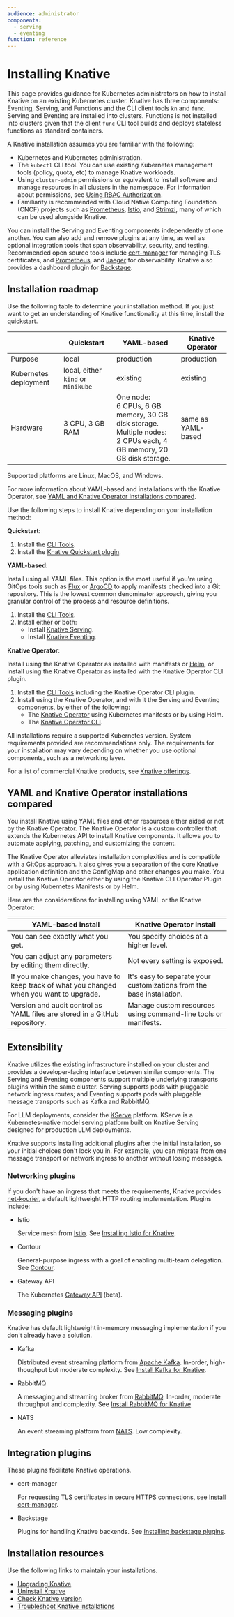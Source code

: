 ```yaml
---
audience: administrator
components:
  - serving
  - eventing
function: reference
---
```


# Installing Knative

This page provides guidance for Kubernetes administrators on how to install Knative on an existing Kubernetes cluster. Knative has three components: Eventing, Serving, and Functions and the CLI client tools `kn` and `func`. Serving and Eventing are installed into clusters. Functions is not installed into clusters given that the client `func` CLI tool builds and deploys stateless functions as standard containers.

A Knative installation assumes you are familiar with the following:

- Kubernetes and Kubernetes administration.
- The `kubectl` CLI tool. You can use existing Kubernetes management tools (policy, quota, etc) to manage Knative workloads.
- Using `cluster-admin` permissions or equivalent to install software and manage resources in all clusters in the namespace. For information about permissions, see [Using RBAC Authorization](https://kubernetes.io/docs/reference/access-authn-authz/rbac/AC).
- Familiarity is recommended with Cloud Native Computing Foundation (CNCF) projects such as [Prometheus](https://kubernetes.io/docs/concepts/cluster-administration/system-metrics/), [Istio](https://istio.io), and [Strimzi](https://strimzi.io), many of which can be used alongside Knative.

You can install the Serving and Eventing components independently of one another. You can also add and remove plugins at any time, as well as optional integration tools that span observability, security, and testing. Recommended open source tools include [cert-manager](https://cert-manager.io/) for managing TLS certificates, and [Prometheus](https://prometheus.io/), and [Jaeger](https://www.jaegertracing.io/) for observability. Knative also provides a dashboard plugin for [Backstage](https://backstage.io/).

## Installation roadmap

Use the following table to determine your installation method. If you just want to get an understanding of Knative functionality at this time, install the quickstart.

|  | Quickstart | YAML-based | Knative Operator |
| --- | --- | --- | --- |
| Purpose  | local   | production     | production  |
| Kubernetes deployment | local, either `kind` or `Minikube` | existing  | existing  |
| Hardware | 3 CPU, 3 GB RAM | One node:<br>6 CPUs, 6 GB memory, 30 GB disk storage.<br>Multiple nodes:<br>2 CPUs each, 4 GB memory, 20 GB disk storage.   | same as YAML-based |

Supported platforms are Linux, MacOS, and Windows.

For more information about YAML-based and installations with the Knative Operator, see [YAML and Knative Operator installations compared](#yaml-and-knative-operator-installations-compared).

Use the following steps to install Knative depending on your installation method:

**Quickstart**:

  1. Install the [CLI Tools](../client/install-kn.md).
  1. Install the [Knative Quickstart plugin](../getting-started/quickstart-install.md).

**YAML-based**:

Install using all YAML files. This option is the most useful if you're using GitOps tools such as [Flux](https://fluxcd.io) or [ArgoCD](https://argo-cd.readthedocs.io/en/stable/) to apply manifests checked into a Git repository. This is the lowest common denominator approach, giving you granular control of the process and resource definitions.

  1. Install the [CLI Tools](../client/install-kn.md).
  1. Install either or both:
       - Install [Knative Serving](../install/yaml-install/serving/install-serving-with-yaml.md).
       - Install [Knative Eventing](../install/yaml-install/eventing/install-eventing-with-yaml.md).

**Knative Operator**:

Install using the Knative Operator as installed with manifests or [Helm](https://helm.sh), or install using the Knative Operator as installed with the Knative Operator CLI plugin.

  1. Install the [CLI Tools](../client/install-kn.md) including the Knative Operator CLI plugin.
  1. Install using the Knative Operator, and with it the Serving and Eventing components, by either of the following:
       - The [Knative Operator](../install/operator/knative-with-operators.md) using Kubernetes manifests or by using Helm.
       - The [Knative Operator CLI](../install/operator/knative-with-operator-cli.md).

All installations require a supported Kubernetes version. System requirements provided are recommendations only. The requirements for your installation may vary depending on whether you use optional components, such as a networking layer.

For a list of commercial Knative products, see [Knative offerings](../install/knative-offerings.md).

## YAML and Knative Operator installations compared

You install Knative using YAML files and other resources either aided or not by the Knative Operator. The Knative Operator is a custom controller that extends the Kubernetes API to install Knative components. It allows you to automate applying, patching, and customizing the content. 

The Knative Operator alleviates installation complexities and is compatible with a GitOps approach. It also gives you a separation of the core Knative application definition and the ConfigMap and other changes you make. You install the Knative Operator either by using the Knative CLI Operator Plugin or by using Kubernetes Manifests or by Helm.

Here are the considerations for installing using YAML or the Knative Operator:

| YAML-based install | Knative Operator install|
| --- | --- |
| You can see exactly what you get. | You specify choices at a higher level. |
| You can adjust any parameters by editing them directly. | Not every setting is exposed. |
| If you make changes, you have to keep track of what you changed when you want to upgrade. | It's easy to separate your customizations from the base installation. |
| Version and audit control as YAML files are stored in a GitHub repository.| Manage custom resources using command-line tools or manifests. |

## Extensibility

Knative utilizes the existing infrastructure installed on your cluster and provides a developer-facing interface between similar components. The Serving and Eventing components support multiple underlying transports plugins within the same cluster. Serving supports pods with pluggable network ingress routes; and Eventing supports pods with pluggable message transports such as Kafka and RabbitMQ.

For LLM deployments, consider the [KServe](https://kserve.github.io) platform. KServe is a Kubernetes-native model serving platform built on Knative Serving designed for production LLM deployments.

Knative supports installing additional plugins after the initial installation, so your initial choices don't lock you in. For example, you can migrate from one message transport or network ingress to another without losing messages.

### Networking plugins

If you don't have an ingress that meets the requirements, Knative provides [net-kourier](https://github.com/knative-extensions/net-kourier), a default lightweight HTTP routing implementation. Plugins include:

- Istio

    Service mesh from [Istio](https://istio.io). See [Installing Istio for Knative](../install/installing-istio.md).

- Contour

    General-purpose ingress with a goal of enabling multi-team delegation. See [Contour](https://projectcontour.io/).

- Gateway API

    The Kubernetes [Gateway API](https://kubernetes.io/docs/concepts/services-networking/gateway/) (beta).

### Messaging plugins

Knative has default lightweight in-memory messaging implementation if you don't already have a solution.

- Kafka

    Distributed event streaming platform from [Apache Kafka](https://kafka.apache.org). In-order, high-thoughput but moderate complexity. See [Install Kafka for Knative](../install/eventing/kafka-install.md).

- RabbitMQ

    A messaging and streaming broker from [RabbitMQ](https://www.rabbitmq.com). In-order, moderate throughput and complexity. See [Install RabbitMQ for Knative](../install/eventing/rabbitmq-install.md)

- NATS

    An event streaming platform from [NATS](https://nats.io). Low complexity.

## Integration plugins

These plugins facilitate Knative operations.

- cert-manager

    For requesting TLS certificates in secure HTTPS connections, see [Install cert-manager](../install/installing-cert-manager.md).

- Backstage

    Plugins for handling Knative backends. See [Installing backstage plugins](../install/installing-backstage-plugins.md).

## Installation resources

Use the following links to maintain your installations.

- [Upgrading Knative](../install/upgrade/README.md)
- [Uninstall Knative](../install/uninstall.md)
- [Check Knative version](../install/upgrade/check-install-version.md)
- [Troubleshoot Knative installations](../install/troubleshooting.md)
